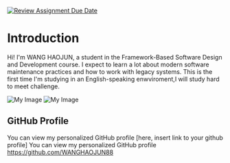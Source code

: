 [![Review Assignment Due Date](https://classroom.github.com/assets/deadline-readme-button-22041afd0340ce965d47ae6ef1cefeee28c7c493a6346c4f15d667ab976d596c.svg)](https://classroom.github.com/a/0MOLbOcH)
# Introduction
Hi! I'm WANG HAOJUN, a student in the Framework-Based Software Design and Development course. 
I expect to learn a lot about modern software maintenance practices and how to work with legacy systems. This is the first time I'm studying in an English-speaking enwviroment,I will study hard to meet challenge.

![My Image](image.jpg)  <!-- Link to the uploaded image -->
![My Image](20250.jpg)  <!-- Link to the uploaded image -->

## GitHub Profile

You can view my personalized GitHub profile [here, insert link to your github profile]
You can view my personalized GitHub profile https://github.com/WANGHAOJUN88

